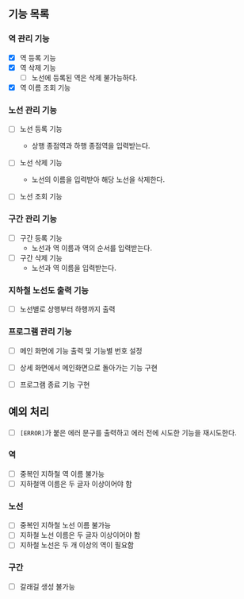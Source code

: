 ## 기능 목록

### 역 관리 기능
- [x] 역 등록 기능 
- [x] 역 삭제 기능 
  - [ ] 노선에 등록된 역은 삭제 불가능하다.
- [x] 역 이름 조회 기능

### 노선 관리 기능
- [ ] 노선 등록 기능
  - 상행 종점역과 하행 종점역을 입력받는다.
- [ ] 노선 삭제 기능
  - 노선의 이름을 입력받아 해당 노선을 삭제한다.
- [ ] 노선 조회 기능


### 구간 관리 기능
- [ ] 구간 등록 기능
  - 노선과 역 이름과 역의 순서를 입력받는다.
- [ ] 구간 삭제 기능
  - 노선과 역 이름을 입력받는다.


### 지하철 노선도 출력 기능
- [ ] 노선별로 상행부터 하행까지 출력

### 프로그램 관리 기능
- [ ] 메인 화면에 기능 출력 및 기능별 번호 설정
- [ ] 상세 화면에서 메인화면으로 돌아가는 기능 구현
- [ ] 프로그램 종료 기능 구현


## 예외 처리
- [ ] `[ERROR]`가 붙은 에러 문구를 출력하고 에러 전에 시도한 기능을 재시도한다.

### 역
- [ ] 중복인 지하철 역 이름 불가능
- [ ] 지하철역 이름은 두 글자 이상이어야 함

### 노선
- [ ] 중복인 지하철 노선 이름 불가능
- [ ] 지하철 노선 이름은 두 글자 이상이어야 함
- [ ] 지하철 노선은 두 개 이상의 역이 필요함

### 구간
- [ ] 갈래길 생성 불가능